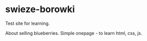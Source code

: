 # swieze-borowki
Test site for learning.

About selling blueberries. 
Simple onepage - to learn html, css, js. 
